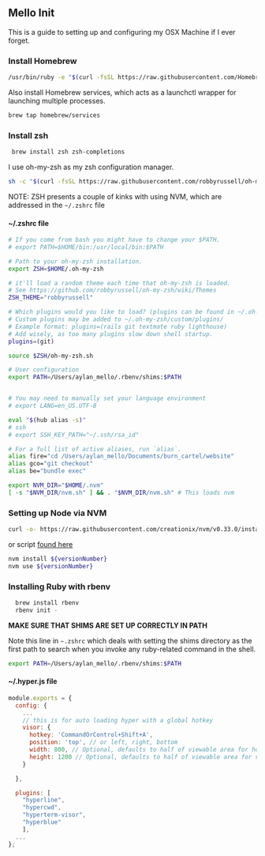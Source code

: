 ## Mello Init

This is a guide to setting up and configuring my OSX Machine if I ever forget.


### Install Homebrew
```bash
/usr/bin/ruby -e "$(curl -fsSL https://raw.githubusercontent.com/Homebrew/install/master/install)"
```

Also install Homebrew services, which acts as a launchctl wrapper for launching multiple processes.

```bash
brew tap homebrew/services
```

### Install zsh
```bash
 brew install zsh zsh-completions
 ```

 I use oh-my-zsh as my zsh configuration manager.

```bash
sh -c "$(curl -fsSL https://raw.githubusercontent.com/robbyrussell/oh-my-zsh/master/tools/install.sh)"
```


NOTE: ZSH presents a couple of kinks with using NVM, which are addressed in the ```~/.zshrc``` file

#### ~/.zshrc file
```bash
# If you come from bash you might have to change your $PATH.
# export PATH=$HOME/bin:/usr/local/bin:$PATH

# Path to your oh-my-zsh installation.
export ZSH=$HOME/.oh-my-zsh

# it'll load a random theme each time that oh-my-zsh is loaded.
# See https://github.com/robbyrussell/oh-my-zsh/wiki/Themes
ZSH_THEME="robbyrussell"

# Which plugins would you like to load? (plugins can be found in ~/.oh-my-zsh/plugins/*)
# Custom plugins may be added to ~/.oh-my-zsh/custom/plugins/
# Example format: plugins=(rails git textmate ruby lighthouse)
# Add wisely, as too many plugins slow down shell startup.
plugins=(git)

source $ZSH/oh-my-zsh.sh

# User configuration
export PATH=/Users/aylan_mello/.rbenv/shims:$PATH


# You may need to manually set your language environment
# export LANG=en_US.UTF-8

eval "$(hub alias -s)"
# ssh
# export SSH_KEY_PATH="~/.ssh/rsa_id"

# For a full list of active aliases, run `alias`.
alias fire="cd /Users/aylan_mello/Documents/burn_cartel/website"
alias gco="git checkout"
alias be="bundle exec"

export NVM_DIR="$HOME/.nvm"
[ -s "$NVM_DIR/nvm.sh" ] && . "$NVM_DIR/nvm.sh" # This loads nvm
```

### Setting up Node via NVM

```bash
curl -o- https://raw.githubusercontent.com/creationix/nvm/v0.33.0/install.sh |bash
```
or script [found here](https://github.com/creationix/nvm)

```bash
nvm install ${versionNumber}
nvm use ${versionNumber}
```

### Installing Ruby with rbenv
```bash
  brew install rbenv
  rbenv init -
```

**MAKE SURE THAT SHIMS ARE SET UP CORRECTLY IN PATH**

Note this line in `~.zshrc` which deals with setting the shims directory as the first path to search when you invoke any ruby-related command in the shell.
```bash
export PATH=/Users/aylan_mello/.rbenv/shims:$PATH
```


#### ~/.hyper.js file
```javascript
module.exports = {
  config: {
    ...
    // this is for auto loading hyper with a global hotkey
    visor: {
      hotkey: 'CommandOrControl+Shift+A',
      position: 'top', // or left, right, bottom
      width: 800, // Optional, defaults to half of viewable area for horizontal positions, 100% for vertical
      height: 1200 // Optional, defaults to half of viewable area for vertical positions, 100% for horizontal
    }

  },

  plugins: [
	"hyperline",
	"hypercwd",
	"hyperterm-visor",
	"hyperblue"
	],
  ...
};
```
